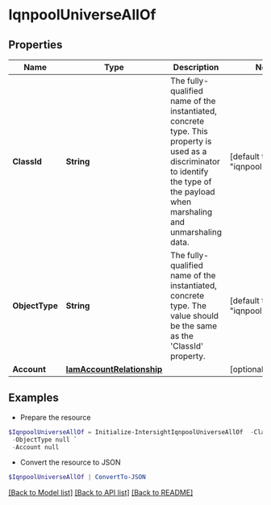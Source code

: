 # IqnpoolUniverseAllOf
## Properties

Name | Type | Description | Notes
------------ | ------------- | ------------- | -------------
**ClassId** | **String** | The fully-qualified name of the instantiated, concrete type. This property is used as a discriminator to identify the type of the payload when marshaling and unmarshaling data. | [default to "iqnpool.Universe"]
**ObjectType** | **String** | The fully-qualified name of the instantiated, concrete type. The value should be the same as the &#39;ClassId&#39; property. | [default to "iqnpool.Universe"]
**Account** | [**IamAccountRelationship**](IamAccountRelationship.md) |  | [optional] 

## Examples

- Prepare the resource
```powershell
$IqnpoolUniverseAllOf = Initialize-IntersightIqnpoolUniverseAllOf  -ClassId null `
 -ObjectType null `
 -Account null
```

- Convert the resource to JSON
```powershell
$IqnpoolUniverseAllOf | ConvertTo-JSON
```

[[Back to Model list]](../README.md#documentation-for-models) [[Back to API list]](../README.md#documentation-for-api-endpoints) [[Back to README]](../README.md)

